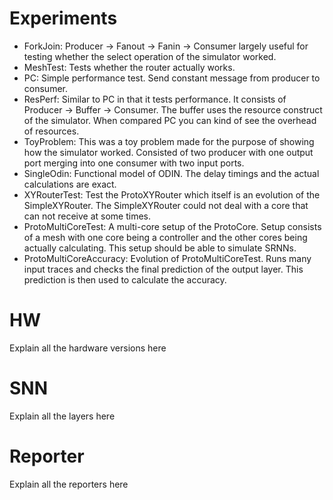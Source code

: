 # Experiments
- ForkJoin: Producer -> Fanout -> Fanin -> Consumer largely useful for testing whether the select operation of the simulator worked.
- MeshTest: Tests whether the router actually works.
- PC: Simple performance test. Send constant message from producer to consumer.
- ResPerf: Similar to PC in that it tests performance. It consists of Producer -> Buffer -> Consumer. The buffer uses the resource construct of the simulator. When compared PC you can kind of see the overhead of resources.
- ToyProblem: This was a toy problem made for the purpose of showing how the simulator worked. Consisted of two producer with one output port merging into one consumer with two input ports.
- SingleOdin: Functional model of ODIN. The delay timings and the actual calculations are exact.
- XYRouterTest: Test the ProtoXYRouter which itself is an evolution of the SimpleXYRouter. The SimpleXYRouter could not deal with a core that can not receive at some times.
- ProtoMultiCoreTest: A multi-core setup of the ProtoCore. Setup consists of a mesh with one core being a controller and the other cores being actually calculating. This setup should be able to simulate SRNNs.
- ProtoMultiCoreAccuracy: Evolution of ProtoMultiCoreTest. Runs many input traces and checks the final prediction of the output layer. This prediction is then used to calculate the accuracy.

# HW
Explain all the hardware versions here

# SNN
Explain all the layers here

# Reporter
Explain all the reporters here